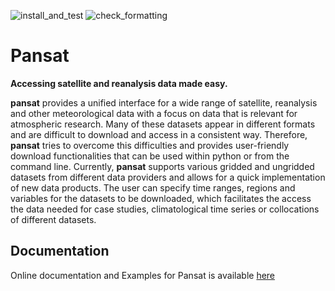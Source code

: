 ![install_and_test](../../workflows/install_and_test/badge.svg)
![check_formatting](../../workflows/check_formatting/badge.svg)

# Pansat

**Accessing satellite and reanalysis data made easy.**

**pansat** provides a unified interface for a wide range of satellite, reanalysis and other meteorological data with a focus on data that is relevant for atmospheric research. Many of these datasets appear in different formats and are difficult to download and access in a consistent way. Therefore,  **pansat** tries to overcome this difficulties and provides user-friendly download functionalities that can be used within python or from the command line. Currently, **pansat** supports various gridded and ungridded datasets from different data providers and allows for a quick implementation of new data products. The user can specify time ranges, regions and variables for the datasets to be downloaded, which facilitates the access the data needed for case studies, climatological time series or collocations of different datasets. 

## Documentation

Online documentation and Examples for Pansat is available [here](https://pansat.readthedocs.io/en/latest/)




